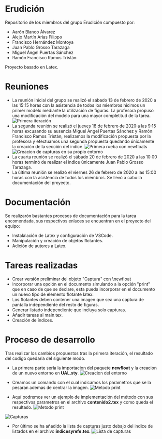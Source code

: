 # Erudición

Repositorio de los miembros del grupo Erudición compuesto por:

* Aarón Blanco Álvarez
* Alejo Martín Arias Filippo
* Francisco Hernández Montoya
* Juan Pablo Grosso Tarazaga
* Miguel Ángel Puertas Sánchez
* Ramón Francisco Ramos Tristán

Proyecto basado en Latex.

# Reuniones

- La reunión inicial del grupo se realizó el sábado 13 de febrero de 2020 a las 15:15 horas con la asistencia de todos los miembros hicimos un primer modelo mediante la utilización de figuras. La profesora propuso una modificación del modelo para una mayor completitud de la tarea.
![Primera iteración](/imagesReadme/pruebaCapturas.png "Primera iteración")
- La segunda reunión se realizó el jueves 18 de febrero de 2020 a las 9:15 horas excusando su ausencia Miguel Ángel Puertas Sánchez y Ramón Francisco Ramos Tristán, realizamos la modificación propuesta por la profesora y efectuamos una segunda propuesta quedando únicamente la creación de la sección del índice.
![Primera rueba con newfloats](/imagesReadme/newfloat.png "Primera rueba con newfloats")
![Creacion de capturas en su propio entorno](/imagesReadme/figuras_capturas.png "Creacion de capturas en su propio entorno")
- La cuarta reunión se realizó el sábado 20 de febrero de 2020 a las 10:00 horas terminó de realizar el índice únicamente Juan Pablo Grosso Tarazaga.
- La última reunión se realizó el viernes 26 de febrero de 2020 a las 15:00 horas con la asistencia de todos los miembros. Se llevó a cabo la documentación del proyecto.

# Documentación

Se realizarón bastantes procesos de documentación para la tarea encomendada, sus respectivos enlaces se encuentran en el proyecto del equipo:

- Instalalación de Latex y configuración de VSCode.
- Manipulación y creación de objetos flotantes.
- Adición de autores a Latex.

# Tareas realizadas

- Crear versión preliminar del objeto "Captura" con \newfloat
- Incorporar una opción en el documento simulando a la opción "print" que en caso de que se declare, esta pueda incorporar en el documento un nuevo tipo de elemento flotante latex.
- Los flotantes deben contener una imagen que sea una captura de pantalla independiente del resto de figuras.
- Generar listado independiente que incluya solo capturas.
- Añadir tareas al main.tex.
- Creación de índices.

# Proceso de desarrollo

Tras realizar los cambios propuestos tras la primera iteración, el resultado del codigo quedaria del siguiente modo.

- La primera parte sería la importacion del paquete **newfloat** y la creacion de un nuevo entorno en **UAL.sty**.
![Creacion del entorno](/imagesReadme/nuevo_entorno.png "Creacion del entorno")

- Creamos un comando con el cual indicamos los parametros que se la pesaran ademas de centrar la imagen.
![Metodo print](/imagesReadme/funcion_print.png "Metodo print")

- Aquí podremos ver un ejemplo de implementación del método con sus respectivos parametros en el archivo **contenido2.tex** y como queda el resultado.
![Metodo print](/imagesReadme/ejemplo_de_funcionamiento.png "Metodo print")



![Capturas](/imagesReadme/capturas.png "Capturas")

- Por último se ha añadido la lista de capturas justo debajo del indice de listados en el archivo **indicesyrefe.tex**.
![Lista de capturas](/imagesReadme/listado_de_capturas.png "Lista de capturas")
